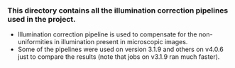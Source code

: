 ### This directory contains all the illumination correction pipelines used in the project.
- Illumination correction pipeline is used to compensate for the non-uniformities in illumination present in microscopic images.
- Some of the pipelines were used on version 3.1.9 and others on v4.0.6 just to compare the results (note that jobs on v3.1.9 ran much faster).
